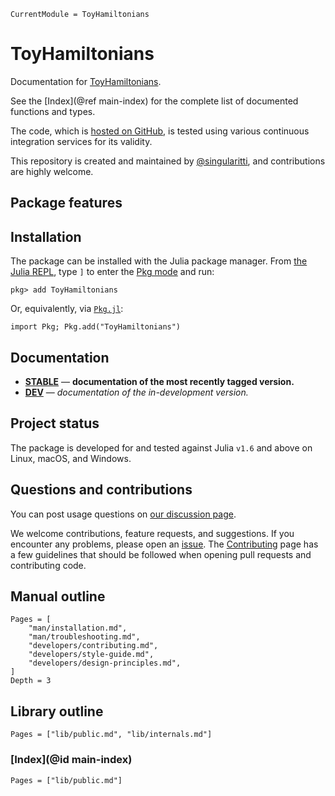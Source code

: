 ```@meta
CurrentModule = ToyHamiltonians
```

# ToyHamiltonians

Documentation for [ToyHamiltonians](https://github.com/singularitti/ToyHamiltonians.jl).

See the [Index](@ref main-index) for the complete list of documented functions
and types.

The code, which is [hosted on GitHub](https://github.com/singularitti/ToyHamiltonians.jl), is tested
using various continuous integration services for its validity.

This repository is created and maintained by
[@singularitti](https://github.com/singularitti), and contributions are highly welcome.

## Package features



## Installation

The package can be installed with the Julia package manager.
From [the Julia REPL](https://docs.julialang.org/en/v1/stdlib/REPL/), type `]` to enter
the [Pkg mode](https://docs.julialang.org/en/v1/stdlib/REPL/#Pkg-mode) and run:

```julia-repl
pkg> add ToyHamiltonians
```

Or, equivalently, via [`Pkg.jl`](https://pkgdocs.julialang.org/v1/):

```@repl
import Pkg; Pkg.add("ToyHamiltonians")
```

## Documentation

- [**STABLE**](https://singularitti.github.io/ToyHamiltonians.jl/stable) — **documentation of the most recently tagged version.**
- [**DEV**](https://singularitti.github.io/ToyHamiltonians.jl/dev) — _documentation of the in-development version._

## Project status

The package is developed for and tested against Julia `v1.6` and above on Linux, macOS, and
Windows.

## Questions and contributions

You can post usage questions on
[our discussion page](https://github.com/singularitti/ToyHamiltonians.jl/discussions).

We welcome contributions, feature requests, and suggestions. If you encounter any problems,
please open an [issue](https://github.com/singularitti/ToyHamiltonians.jl/issues).
The [Contributing](@ref) page has
a few guidelines that should be followed when opening pull requests and contributing code.

## Manual outline

```@contents
Pages = [
    "man/installation.md",
    "man/troubleshooting.md",
    "developers/contributing.md",
    "developers/style-guide.md",
    "developers/design-principles.md",
]
Depth = 3
```

## Library outline

```@contents
Pages = ["lib/public.md", "lib/internals.md"]
```

### [Index](@id main-index)

```@index
Pages = ["lib/public.md"]
```
